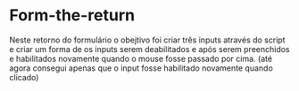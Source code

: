 # Form-the-return
Neste retorno do formulário o obejtivo foi criar três inputs através do script e criar um forma de os inputs serem deabilitados e após serem preenchidos e habilitados novamente quando o mouse fosse passado por cima. (até agora consegui apenas que o input fosse habilitado novamente quando clicado)